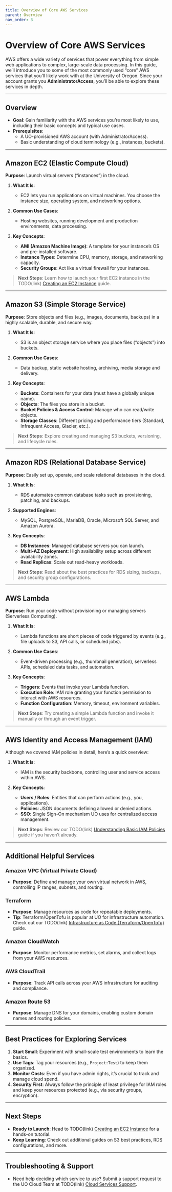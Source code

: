 ```yaml
---
title: Overview of Core AWS Services
parent: Overview
nav_order: 3
---
```


# Overview of Core AWS Services

AWS offers a wide variety of services that power everything from simple web applications to complex, large-scale data processing. In this guide, we’ll introduce you to some of the most commonly used “core” AWS services that you’ll likely work with at the University of Oregon. Since your account grants you **AdministratorAccess**, you’ll be able to explore these services in depth.

---

## Overview

- **Goal**: Gain familiarity with the AWS services you’re most likely to use, including their basic concepts and typical use cases.
- **Prerequisites**:
  - A UO-provisioned AWS account (with AdministratorAccess).
  - Basic understanding of cloud terminology (e.g., instances, buckets).

---

## Amazon EC2 (Elastic Compute Cloud)

**Purpose**: Launch virtual servers (“instances”) in the cloud.

1. **What It Is**:  
   - EC2 lets you run applications on virtual machines. You choose the instance size, operating system, and networking options.
   
2. **Common Use Cases**:  
   - Hosting websites, running development and production environments, data processing.

3. **Key Concepts**:  
   - **AMI (Amazon Machine Image)**: A template for your instance’s OS and pre-installed software.  
   - **Instance Types**: Determine CPU, memory, storage, and networking capacity.  
   - **Security Groups**: Act like a virtual firewall for your instances.

> **Next Steps**: Learn how to launch your first EC2 instance in the TODO(link) [Creating an EC2 Instance](#) guide.

---

## Amazon S3 (Simple Storage Service)

**Purpose**: Store objects and files (e.g., images, documents, backups) in a highly scalable, durable, and secure way.

1. **What It Is**:  
   - S3 is an object storage service where you place files (“objects”) into buckets.

2. **Common Use Cases**:  
   - Data backup, static website hosting, archiving, media storage and delivery.

3. **Key Concepts**:  
   - **Buckets**: Containers for your data (must have a globally unique name).  
   - **Objects**: The files you store in a bucket.  
   - **Bucket Policies & Access Control**: Manage who can read/write objects.  
   - **Storage Classes**: Different pricing and performance tiers (Standard, Infrequent Access, Glacier, etc.).

> **Next Steps**: Explore creating and managing S3 buckets, versioning, and lifecycle rules.

---

## Amazon RDS (Relational Database Service)

**Purpose**: Easily set up, operate, and scale relational databases in the cloud.

1. **What It Is**:  
   - RDS automates common database tasks such as provisioning, patching, and backups.

2. **Supported Engines**:  
   - MySQL, PostgreSQL, MariaDB, Oracle, Microsoft SQL Server, and Amazon Aurora.

3. **Key Concepts**:  
   - **DB Instances**: Managed database servers you can launch.  
   - **Multi-AZ Deployment**: High availability setup across different availability zones.  
   - **Read Replicas**: Scale out read-heavy workloads.

> **Next Steps**: Read about the best practices for RDS sizing, backups, and security group configurations.

---

## AWS Lambda

**Purpose**: Run your code without provisioning or managing servers (Serverless Computing).

1. **What It Is**:  
   - Lambda functions are short pieces of code triggered by events (e.g., file uploads to S3, API calls, or scheduled jobs).

2. **Common Use Cases**:  
   - Event-driven processing (e.g., thumbnail generation), serverless APIs, scheduled data tasks, and automation.

3. **Key Concepts**:  
   - **Triggers**: Events that invoke your Lambda function.  
   - **Execution Role**: IAM role granting your function permission to interact with AWS resources.  
   - **Function Configuration**: Memory, timeout, environment variables.

> **Next Steps**: Try creating a simple Lambda function and invoke it manually or through an event trigger.

---

## AWS Identity and Access Management (IAM)

Although we covered IAM policies in detail, here’s a quick overview:

1. **What It Is**:  
   - IAM is the security backbone, controlling user and service access within AWS.

2. **Key Concepts**:  
   - **Users / Roles**: Entities that can perform actions (e.g., you, applications).  
   - **Policies**: JSON documents defining allowed or denied actions.  
   - **SSO**: Single Sign-On mechanism UO uses for centralized access management.

> **Next Steps**: Review our TODO(link) [Understanding Basic IAM Policies](#) guide if you haven’t already.

---

## Additional Helpful Services

### Amazon VPC (Virtual Private Cloud)
- **Purpose**: Define and manage your own virtual network in AWS, controlling IP ranges, subnets, and routing.

### Terraform
- **Purpose**: Manage resources as code for repeatable deployments.  
- **Tip**: Terraform/OpenTofu is popular at UO for infrastructure automation. Check out our TODO(link) [Infrastructure as Code (Terraform/OpenTofu)](#) guide.

### Amazon CloudWatch
- **Purpose**: Monitor performance metrics, set alarms, and collect logs from your AWS resources.

### AWS CloudTrail
- **Purpose**: Track API calls across your AWS infrastructure for auditing and compliance.

### Amazon Route 53
- **Purpose**: Manage DNS for your domains, enabling custom domain names and routing policies.

---

## Best Practices for Exploring Services

1. **Start Small**: Experiment with small-scale test environments to learn the basics.  
2. **Use Tags**: Tag your resources (e.g., `Project:Test`) to keep them organized.  
3. **Monitor Costs**: Even if you have admin rights, it’s crucial to track and manage cloud spend.  
4. **Security First**: Always follow the principle of least privilege for IAM roles and keep your resources protected (e.g., via security groups, encryption).

---

## Next Steps

- **Ready to Launch**: Head to TODO(link) [Creating an EC2 Instance](#) for a hands-on tutorial.
- **Keep Learning**: Check out additional guides on S3 best practices, RDS configurations, and more.

---

## Troubleshooting & Support

- Need help deciding which service to use? Submit a support request to the UO Cloud Team at TODO(link) [Cloud Services Support](https://service.uoregon.edu/cloud-support).  


